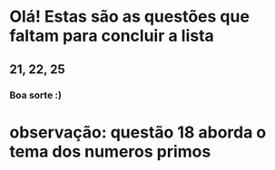 # Olá! Estas são as questões que faltam para concluir a lista
## 21, 22, 25
### Boa sorte :)

# observação: questão 18 aborda o tema dos numeros primos